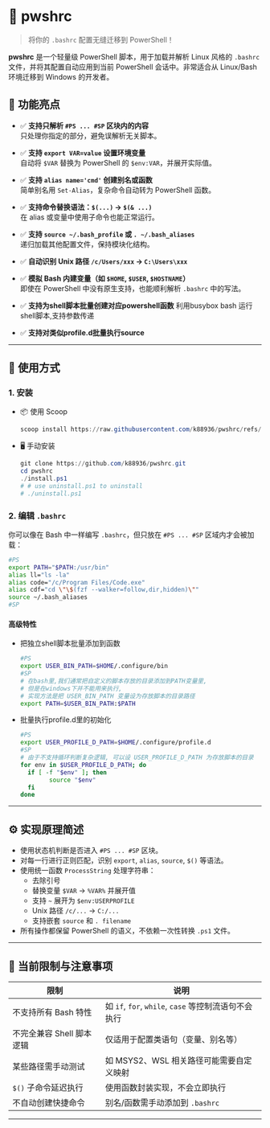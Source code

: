 # 🐚 pwshrc

> 将你的 `.bashrc` 配置无缝迁移到 PowerShell！

**pwshrc** 是一个轻量级 PowerShell 脚本，用于加载并解析 Linux 风格的 `.bashrc` 文件，并将其配置自动应用到当前 PowerShell 会话中。非常适合从 Linux/Bash 环境迁移到 Windows 的开发者。

## 📌 功能亮点

- ✅ **支持只解析 `#PS ... #SP` 区块内的内容**  
  只处理你指定的部分，避免误解析无关脚本。

- ✅ **支持 `export VAR=value` 设置环境变量**  
  自动将 `$VAR` 替换为 PowerShell 的 `$env:VAR`，并展开实际值。

- ✅ **支持 `alias name='cmd'` 创建别名或函数**  
  简单别名用 `Set-Alias`，复杂命令自动转为 PowerShell 函数。

- ✅ **支持命令替换语法：`$(...)` → `$(& ...)`**  
  在 alias 或变量中使用子命令也能正常运行。

- ✅ **支持 `source ~/.bash_profile` 或 `. ~/.bash_aliases`**  
  递归加载其他配置文件，保持模块化结构。

- ✅ **自动识别 Unix 路径 `/c/Users/xxx` → `C:\Users\xxx`**

- ✅ **模拟 Bash 内建变量（如 `$HOME`, `$USER`, `$HOSTNAME`）**  
  即使在 PowerShell 中没有原生支持，也能顺利解析 `.bashrc` 中的写法。

- ✅ **支持为shell脚本批量创建对应powershell函数**
  利用busybox bash 运行shell脚本,支持参数传递

- ✅ **支持对类似profile.d批量执行source**

---

## 🧩 使用方式

### 1. 安装
* 📦 使用 Scoop
    ```powershell
    scoop install https://raw.githubusercontent.com/k88936/pwshrc/refs/heads/main/manifest.json 
    ```
* 🖥 手动安装
    ``` powershell
    git clone https://github.com/k88936/pwshrc.git
    cd pwshrc
    ./install.ps1
    # # use uninstall.ps1 to uninstall
    # ./uninstall.ps1
    ```

### 2. 编辑 `.bashrc`
你可以像在 Bash 中一样编写 `.bashrc`，但只放在 `#PS ... #SP` 区域内才会被加载：
```bash
#PS
export PATH="$PATH:/usr/bin"
alias ll="ls -la"
alias code="/c/Program Files/Code.exe"
alias cdf="cd \"\$(fzf --walker=follow,dir,hidden)\""
source ~/.bash_aliases
#SP
```
#### 高级特性
* 把独立shell脚本批量添加到函数
  ```bash
  #PS
  export USER_BIN_PATH=$HOME/.configure/bin
  #SP
  # 在bash里,我们通常把自定义的脚本存放的目录添加到PATH变量里, 
  # 但是在windows下并不能用来执行,
  # 实现方法是把 USER_BIN_PATH 变量设为存放脚本的目录路径
  export PATH=$USER_BIN_PATH:$PATH
  ```
* 批量执行profile.d里的初始化
  ```bash
  #PS
  export USER_PROFILE_D_PATH=$HOME/.configure/profile.d
  #SP
  # 由于不支持循环判断复杂逻辑, 可以设 USER_PROFILE_D_PATH 为存放脚本的目录
  for env in $USER_PROFILE_D_PATH; do
    if [ -f "$env" ]; then
          source "$env"
    fi
  done
  ```

---

## ⚙️ 实现原理简述

- 使用状态机判断是否进入 `#PS ... #SP` 区块。
- 对每一行进行正则匹配，识别 `export`, `alias`, `source`, `$()` 等语法。
- 使用统一函数 `ProcessString` 处理字符串：
  - 去除引号
  - 替换变量 `$VAR` → `%VAR%` 并展开值
  - 支持 `~` 展开为 `$env:USERPROFILE`
  - Unix 路径 `/c/...` → `C:/...`
  - 支持嵌套 `source` 和 `. filename`
- 所有操作都保留 PowerShell 的语义，不依赖一次性转换 `.ps1` 文件。

---

## 🚫 当前限制与注意事项

| 限制 | 说明 |
|------|------|
| 不支持所有 Bash 特性 | 如 `if`, `for`, `while`, `case` 等控制流语句不会执行 |
| 不完全兼容 Shell 脚本逻辑 | 仅适用于配置类语句（变量、别名等） |
| 某些路径需手动测试 | 如 MSYS2、WSL 相关路径可能需要自定义映射 |
| `$()` 子命令延迟执行 | 使用函数封装实现，不会立即执行 |
| 不自动创建快捷命令 | 别名/函数需手动添加到 `.bashrc` |

---